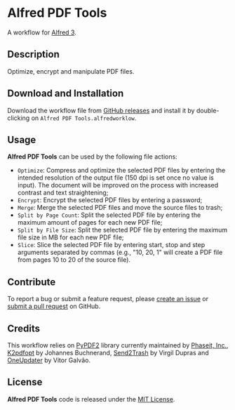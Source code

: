 # Alfred PDF Tools

A workflow for [Alfred 3][1].  

## Description

Optimize, encrypt and manipulate PDF files.

## Download and Installation

Download the workflow file from [GitHub releases][2] and install it by double-clicking on `Alfred PDF Tools.alfredworklow`.

## Usage

**Alfred PDF Tools** can be used by the following file actions:

* `Optimize`: Compress and optimize the selected PDF files by entering the intended resolution of the output file (150 dpi is set once no value is input). The document will be improved on the process with increased contrast and text straightening;
* `Encrypt`: Encrypt the selected PDF files by entering a password;
* `Merge`: Merge the selected PDF files and move the source files to trash;
* `Split by Page Count`: Split the selected PDF file by entering the maximum amount of pages for each new PDF file;
* `Split by File Size`: Split the selected PDF file by entering the maximum file size in MB for each new PDF file;
* `Slice`:  Slice the selected PDF file by entering start, stop and step arguments separated by commas (e.g., "10, 20, 1" will create a PDF file from pages 10 to 20 of the source file).

## Contribute

To report a bug or submit a feature request, please [create an issue][3] or [submit a pull request][4] on GitHub.

## Credits

This workflow relies on [PyPDF2][5] library currently maintained by [Phaseit, Inc.][6], [K2pdfopt][7] by Johannes Buchnerand, [Send2Trash][8] by Virgil Dupras and [OneUpdater][9] by Vítor Galvão.

## License

**Alfred PDF Tools** code is released under the [MIT License][10].

[1]:http://www.alfredapp.com/
[2]:https://github.com/xilopaint/alfred-pdf-tools/releases/latest
[3]:https://github.com/xilopaint/alfred-pdf-tools/issues
[4]:https://github.com/xilopaint/alfred-pdf-tools/pulls
[5]:https://github.com/mstamy2/PyPDF2
[6]:http://phaseit.net
[7]:http://www.willus.com/k2pdfopt/
[8]:https://github.com/hsoft/send2trash
[9]:https://github.com/vitorgalvao/alfred-workflows/tree/master/OneUpdater
[10]:https://opensource.org/licenses/MIT